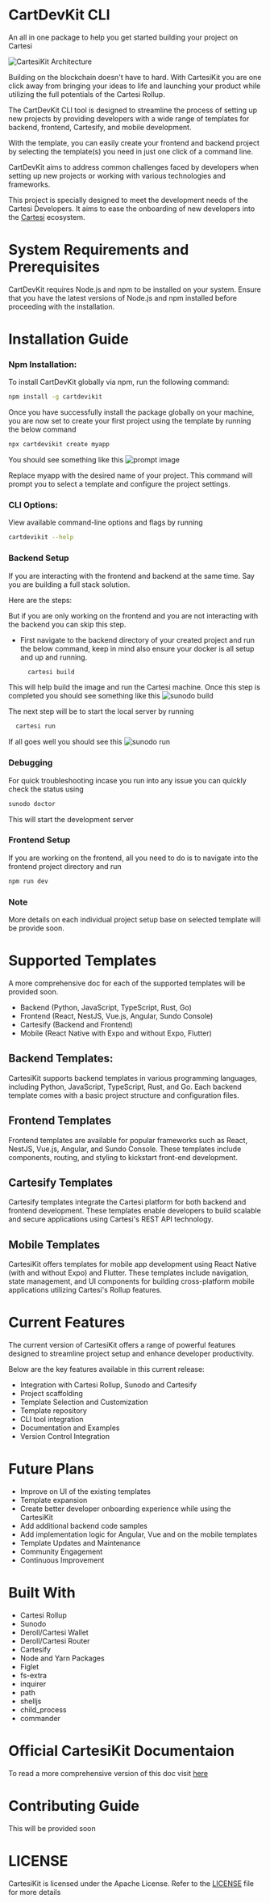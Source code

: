 # CartDevKit CLI
An all in one package to help you get started building your project on Cartesi

![CartesiKit Architecture](images/architecture.png)

Building on the blockchain doesn't have to hard. With CartesiKit you are one click away from bringing your ideas to life and launching your product while utilizing the full potentials of the Cartesi Rollup.

The CartDevKit CLI tool is designed to streamline the process of setting up new projects by providing developers with a wide range of templates for backend, frontend, Cartesify, and mobile development.

With the template, you can easily create your frontend and backend project by selecting the template(s) you need in just one click of a command line.

CartDevKit aims to address common challenges faced by developers when setting up new projects or working with various technologies and frameworks.

This project is specially designed to meet the development needs of the Cartesi Developers. It aims to ease the onboarding of new developers into the [Cartesi](cartesi.io) ecosystem.

# System Requirements and Prerequisites
CartDevKit requires Node.js and npm to be installed on your system. Ensure that you have the latest versions of Node.js and npm installed before proceeding with the installation.

# Installation Guide

### Npm Installation:  
To install CartDevKit globally via npm, run the following command:

```bash 
npm install -g cartdevikit
```

Once you have successfully install the package globally on your machine, you are now set to create your first project using the template by running the below command

```bash
npx cartdevikit create myapp
```
You should see something like this
![prompt image](images/prompt-ui.png)

Replace myapp with the desired name of your project. This command will prompt you to select a template and configure the project settings.

### CLI Options: 
View available command-line options and flags by running  

```bash
cartdevikit --help
```` 

### Backend Setup
If you are interacting with the frontend and backend at the same time. Say you are building a full stack solution. 

Here are the steps:

But if you are only working on the frontend and you are not interacting with the backend you can skip this step.

- First navigate to the backend directory of your created project and run the below command, keep in mind also ensure your docker is all setup and up and running.
   
  ```bash
    cartesi build
  ```
This will help build the image and run the Cartesi machine. Once this step is completed you should see something like this
![sunodo build](images/build-output.png)

The next step will be to start the local server by running

```bash
  cartesi run
```
If all goes well you should see this
![sunodo run](images/sunodo-run-output.png)

### Debugging 
For quick troubleshooting incase you run into any issue you can quickly check the status using

```bash
sunodo doctor
```
This will start the development server

### Frontend Setup
If you are working on the frontend, all you need to do is to navigate into the frontend project directory and run

```bash
npm run dev 
```
### Note 
More details on each individual project setup base on selected template will be provide soon.

# Supported Templates
A more comprehensive doc for each of the supported templates will be provided soon.
- Backend (Python, JavaScript, TypeScript, Rust, Go)
- Frontend (React, NestJS, Vue.js, Angular, Sundo Console)
- Cartesify (Backend and Frontend)
- Mobile (React Native with Expo and without Expo, Flutter)

## Backend Templates:
CartesiKit supports backend templates in various programming languages, including Python, JavaScript, TypeScript, Rust, and Go. Each backend template comes with a basic project structure and configuration files.

## Frontend Templates
Frontend templates are available for popular frameworks such as React, NestJS, Vue.js, Angular, and Sundo Console. These templates include components, routing, and styling to kickstart front-end development.

## Cartesify Templates
Cartesify templates integrate the Cartesi platform for both backend and frontend development. These templates enable developers to build scalable and secure applications using Cartesi's REST API technology.

## Mobile Templates
CartesiKit offers templates for mobile app development using React Native (with and without Expo) and Flutter. These templates include navigation, state management, and UI components for building cross-platform mobile applications utilizing Cartesi's Rollup features.

# Current Features
The current version of CartesiKit offers a range of powerful features designed to streamline project setup and enhance developer productivity. 

Below are the key features available in this current release:

-  Integration with Cartesi Rollup, Sunodo and Cartesify
-  Project scaffolding
-  Template Selection and Customization
-  Template repository
-  CLI tool integration
-  Documentation and Examples
-  Version Control Integration

# Future Plans
- Improve on UI of the existing templates
- Template expansion
- Create better developer onboarding experience while using the CartesiKit
- Add additional backend code samples
- Add implementation logic for Angular, Vue and on the mobile templates
- Template Updates and Maintenance
- Community Engagement
- Continuous Improvement

# Built With
- Cartesi Rollup
- Sunodo
- Deroll/Cartesi Wallet
- Deroll/Cartesi Router
- Cartesify
- Node and Yarn Packages
- Figlet
- fs-extra
- inquirer
- path
- shelljs
- child_process
- commander

# Official CartesiKit Documentaion
To read a more comprehensive version of this doc visit [here](https://africlab.gitbook.io/cartesikit)

# Contributing Guide
This will be provided soon

# LICENSE
CartesiKit is licensed under the Apache License. Refer to the [LICENSE](https://github.com/gconnect/cartesi-kit/blob/master/LICENSE) file for more details


